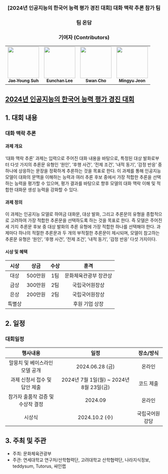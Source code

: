 
<h3 align='center'>[2024년 인공지능의 한국어 능력 평가 경진 대회] 대화 맥락 추론 참가 팀</h3>
<h3 align='center'> 팀 온담 </h3>

<h3 align='center'> 기여자 (Contributors) </h3>

<!-- ALL-CONTRIBUTORS-LIST:START - Do not remove or modify this section -->
<!-- prettier-ignore-start -->
<!-- markdownlint-disable -->
<table align='center'>
  <tr>
    <td align="center"><a href="https://github.com/tjwodud04"><img src="https://avatars.githubusercontent.com/u/34568203" width="100px;" alt=""/><br/><sub><b>Jae Young Suh</b></sub></a><br/></td>
    <td align="center"><a href="https://github.com/purang2"><img src="https://avatars.githubusercontent.com/u/46081500" width="100px;" alt=""/><br/><sub><b>Eunchan Lee</b></sub></a><br/></td>
    <td align="center"><a href="https://github.com/swan-cho"><img src="https://avatars.githubusercontent.com/u/62723002" width="100px;" alt=""/><br/><sub><b>Swan Cho</b></sub></a><br/></td>
    <td align="center"><a href="https://github.com/fbdeme"><img src="https://avatars.githubusercontent.com/u/90471819?v=4" width="100px;" alt=""/><br/><sub><b>Mingyu Jeon</b></sub></a><br/></td>
    </td>
  </tr>
</table>
<!-- markdownlint-restore -->
<!-- prettier-ignore-end -->
<!-- ALL-CONTRIBUTORS-LIST:END -->

## [2024년 인공지능의 한국어 능력 평가 경진 대회](https://kli.korean.go.kr/benchmark/taskOrdtm/taskList.do?taskOrdtmId=144)

## 1. 대회 내용

### 대화 맥락 추론

#### 과제 개요

‘대화 맥락 추론’ 과제는 입력으로 주어진 대화 내용을 바탕으로, 특정된 대상 발화로부터 다섯 가지의 추론문 유형인 ‘원인’, ‘후행 사건’, ‘전제 조건’, ‘내적 동기’, ‘감정 반응’ 중 하나에 상응하는 문장을 정확하게 추론하는 것을 목표로 한다. 이 과제를 통해 인공지능 모델이 대화의 문맥을 이해하는 능력과 여러 추론 후보 중에서 가장 적합한 추론을 선택하는 능력을 평가할 수 있으며, 평가 결과를 바탕으로 향후 모델의 대화 맥락 이해 및 적합한 대화문 생성 능력을 강화할 수 있다.

#### 과제 정의
이 과제는 인공지능 모델로 하여금 대화문, 대상 발화, 그리고 추론문의 유형을 종합적으로 고려하여 가장 적합한 추론문을 선택하도록 하는 것을 목표로 한다. 즉 모델은 주어진 세 가지 추론문 후보 중 대상 발화의 추론 유형에 가장 적합한 하나를 선택해야 한다. 과제마다 하나의 적절한 추론문과 두 개의 부적절한 추론문이 제시되며, 모델이 참고하는 추론문 유형은 ‘원인’, ‘후행 사건’, ‘전제 조건’, ‘내적 동기’, ‘감정 반응’ 다섯 가지이다.

#### 시상 및 혜택

|       시상       |   상금    | 수상 |       훈격       |
| :--------------: | :-------: | :--: | :--------------: |
|       대상       | 500만원 | 1팀  | 문화체육관광부 장관상 |
| 금상             | 300만원 | 2팀  | 국립국어원장상 |
| 은상             | 200만원 | 2팀  | 국립국어원장상 |
|      특별상      |    |  |    후원 기업 상장     |  

## 2. 일정

### 대회일정

|    행사내용                        |                    일정                     |              장소/방식              |
| :--------------------------------: | :-----------------------------------------: | :---------------------------------: |
| 말뭉치 및 베이스라인 모델 공개       |  2024.06.28 (금)                            |             온라인                   |
| 과제 신청서 접수 및 답안 제출        |  2024년 7월 1일(월) ~ 2024년 8월 23일(금)    |              코드 제출               |
| 참가자 출품작 검증 및 수상작 결정     | 2024.09                                    |              온라인                  |
| 시상식                          | 2024.10.2 (수)  | 국립국어원 강당 |

## 3. 주최 및 주관

* 주최: 문화체육관광부
* 주관: 연세대학교 연구처/산학협력단, 고려대학교 산학협력단, 나라지식정보, teddysum, Tutorus, 싸인랩 
